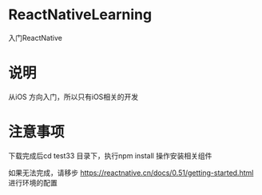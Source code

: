 # ReactNativeLearning
入门ReactNative


# 说明

从iOS 方向入门，所以只有iOS相关的开发

# 注意事项

下载完成后cd test33 目录下，执行npm install 操作安装相关组件

如果无法完成，请移步 https://reactnative.cn/docs/0.51/getting-started.html  进行环境的配置
